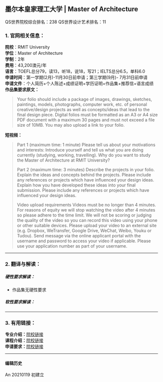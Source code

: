 ## 墨尔本皇家理工大学 | Master of Architecture

QS世界院校综合排名：238
QS世界设计艺术排名：11


### 1. 官网相关信息：

**院校**：RMIT University  
**学位**：Master of Architecture  
**学制**：2年  
**费用**：43,200澳元/年  
**语言**：TOEFL总分79，读13，听18，说18，写21；IELTS总分6.5，单科6.0  
**申请时间**：第一学期(2月)-11月30日前申请；第三学期(9月)- 7月31日前申请     
**申请文件**：个人简历+个人陈述+成绩证明+学历证明+作品集+推荐信+语言成绩    
**作品集要求原文：**   
> Your folio should include a package of images, drawings, sketches, paintings, models, photographs, computer work, etc. of personal creative/design projects as well as concepts/ideas that lead to the final design piece. Digital folios must be formatted as an A3 or A4 size PDF document with a maximum 30 pages and must not exceed a file size of 10MB. You may also upload a link to your folio.

**短视频：**
> Part 1 (maximum time: 1 minute)
Please tell us about your motivations and interests:
Introduce yourself and tell us what you are doing currently (studying, working, travelling).
Why do you want to study the Master of Architecture at RMIT University?
>
> Part 2 (maximum time: 3 minutes)
Describe the projects in your folio.
Explain the ideas and concepts behind the projects. Please include any references or projects which have influenced your design ideas.
Explain how you have developed these ideas into your final submission. Please include any references or projects which have influenced your design ideas.
>
> Video upload requirements
Videos must be no longer than 4 minutes. For reasons of equity we will stop watching the video after 4 minutes so please adhere to the time limit.
We will not be scoring or judging the quality of the video so you can record this video using your phone or other suitable devices.
Please upload your video to an external site (e.g. Dropbox, WeTransfer, Google Drive, WeChat, Weibo, Youku or Tudou).
Send message via the online applicant portal with the username and password to access your video if applicable. Please use your application number as part of your username.





---


### 2. 翻译与解读：

##### 硬性要求解读：
- 作品集无硬性要求  


##### 软性要求解读：



---


### 3. 有用链接：

**专业介绍：**[院校链接](https://www.adelaide.edu.au/degree-finder/2021/march_marchcswk.html#df-acc-admission)  
**课程介绍：**[院校链接](https://www.rmit.edu.au/study-with-us/levels-of-study/postgraduate-study/masters-by-coursework/master-of-architecture-mc163/mc163auscy)  
**申请要求：**[院校链接](https://www.adelaide.edu.au/degree-finder/2021/march_marchcswk.html#df-acc-admission)




---


#### 编辑历史

An 20210119 初建立
